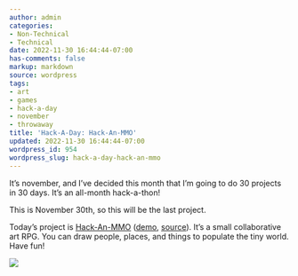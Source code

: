```yaml
---
author: admin
categories:
- Non-Technical
- Technical
date: 2022-11-30 16:44:44-07:00
has-comments: false
markup: markdown
source: wordpress
tags:
- art
- games
- hack-a-day
- november
- throwaway
title: 'Hack-A-Day: Hack-An-MMO'
updated: 2022-11-30 16:44:44-07:00
wordpress_id: 954
wordpress_slug: hack-a-day-hack-an-mmo
---
```

It’s november, and I’ve decided this month that I’m going to do 30 projects in 30 days. It’s an all-month hack-a-thon!

This is November 30th, so this will be the last project.

Today’s project is [Hack-An-MMO](https://tilde.za3k.com/hackaday/mmo/) ([demo](https://tilde.za3k.com/hackaday/mmo/), [source](https://github.com/za3k/day30_mmo)). It’s a small collaborative art RPG. You can draw people, places, and things to populate the tiny world. Have fun!

[![](https://blog.za3k.com/wp-content/uploads/2022/11/screenshot-26.png)](https://tilde.za3k.com/hackaday/mmo/)
